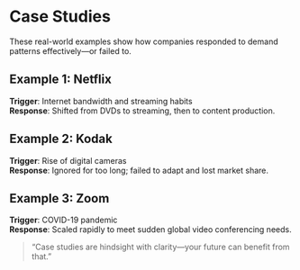 # Case Studies

These real-world examples show how companies responded to demand patterns effectively—or failed to.

## Example 1: Netflix
**Trigger**: Internet bandwidth and streaming habits  
**Response**: Shifted from DVDs to streaming, then to content production.

## Example 2: Kodak
**Trigger**: Rise of digital cameras  
**Response**: Ignored for too long; failed to adapt and lost market share.

## Example 3: Zoom
**Trigger**: COVID-19 pandemic  
**Response**: Scaled rapidly to meet sudden global video conferencing needs.

> “Case studies are hindsight with clarity—your future can benefit from that.”
